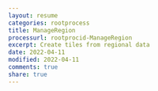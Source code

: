```yaml
---
layout: resume
categories: rootprocess
title: ManageRegion
processurl: rootprocid-ManageRegion
excerpt: Create tiles from regional data
date: 2022-04-11
modified: 2022-04-11
comments: true
share: true
---
```


